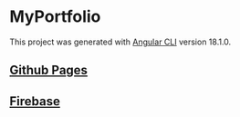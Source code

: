 # MyPortfolio

This project was generated with [Angular CLI](https://github.com/angular/angular-cli) version 18.1.0.

<h2><a href="https://drakin003.github.io/MyPortfolio/">Github Pages</a></h2>
<h2><a href="https://aliaun-portfolio.web.app/">Firebase</a></h2>
